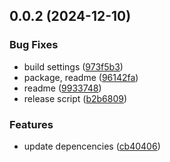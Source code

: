 ## 0.0.2 (2024-12-10)


### Bug Fixes

* build settings ([973f5b3](https://github.com/andrehrferreira/cmmv-formbuilder/commit/973f5b32ac75b8387dab45366d9b3959f64fa2b9))
* package, readme ([96142fa](https://github.com/andrehrferreira/cmmv-formbuilder/commit/96142fa30e39ff1ceadac52a5288ea765fe1b86d))
* readme ([9933748](https://github.com/andrehrferreira/cmmv-formbuilder/commit/99337487540125372e0432967432bf909ca5b688))
* release script ([b2b6809](https://github.com/andrehrferreira/cmmv-formbuilder/commit/b2b6809adbe52a7e5c587604694c6c938fef05ff))


### Features

* update depencencies ([cb40406](https://github.com/andrehrferreira/cmmv-formbuilder/commit/cb4040695b66e58cb09485f859cc14cbc2c6d2aa))



